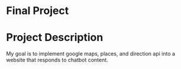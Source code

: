 
# Final Project

# Project Description  

My goal is to implement google maps, places, and direction api into a website that responds to chatbot content.


